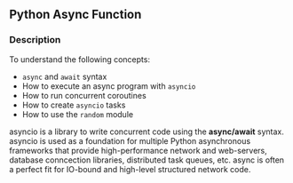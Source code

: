 ## Python Async Function
### Description
To understand the following concepts:
- `async` and `await` syntax
- How to execute an async program with `asyncio`
- How to run concurrent coroutines
- How to create `asyncio` tasks
- How to use the `random` module

asyncio is a library to write concurrent code using the **async/await** syntax.
asyncio is used as a foundation for multiple Python asynchronous frameworks that provide high-performance network and web-servers, database conncection libraries, distributed task queues, etc.
async is often a perfect fit for IO-bound and high-level structured network code.